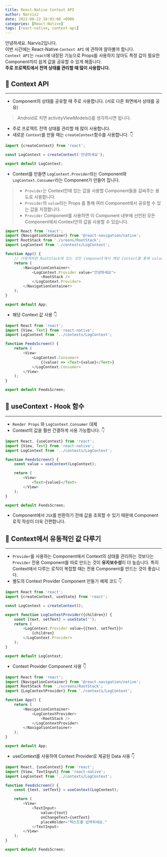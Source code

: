 ```yaml
---
title: React-Native Context API
author: Narvis2
date: 2022-08-22 16:03:00 +0900
categories: [React-Native]
tags: [react-native, context-api]
---
```


안녕하세요. Narvis2입니다.  
이번 시간에는 React-Native `Context API` 에 관하여 알아볼까 합니다.  
`Context API`는 `react`에 내장된 기능으로 Props를 사용하지 않아도 특정 값이 필요한 Component끼리 쉽게 값을 공유할 수 있게 해줍니다.  
**주로 프로젝트에서 전역 상태를 관리할 때 많이 사용합니다.**

## 🚩 Context API
---
- Component의 상태를 공유할 때 주로 사용합니다. (서로 다른 화면에서 상태를 공유)
> Android로 치면 activityViewModels()를 생각하시면 됩니다.
- 주로 프로젝트 전역 상태를 관리할 때 많이 사용합니다.
- 새로운 `Context`를 만들 때는 `createContext`함수를 사용합니다. 👇

```javascript
import {createContext} from 'react';

const LogContext = createContext('안녕하세요');

export default LogContext;
```


- Context를 만들면 `LogContext.Provider`라는 Component와 `LogContext.Consumer`라는 Component가 만들어 집니다.
> - `Provider`는 Context안에 있는 값을 사용할 Component들을 감싸주는 용도로 사용합니다.
> - `Provider`의 `value`라는 Props 를 통해 여러 Component에서 공유할 수 있는 값을 지정합니다.
> - `Provider` Component를 사용하면 이 Component 내부에 선언된 모든 Component에서 Context안의 값을 사용할 수 있습니다.


```javascript
import React from 'react';
import {NavigationContainer} from '@react-navigation/native';
import RootStack from './sreens/RootStack';
import LogContext from './contexts/LogContext';

function App() {
    // 이렇게하면 RootStack에 있는 모든 Component에서 해당 Context를 통해 value값을 사용할 수 있습니다.
    return (
        <NavigationContainer>
            <LogContext.Provider value="안녕하세요">
                <RootStack />
            </LogContext.Provider>
        </NavigationContainer>
    );
}

export default App;
```


- 해당 Context 값 사용 👇


``` javascript
import React from 'react';
import {View, Text} from 'react-native';
import LogContext from '../contexts/LogContext';

function FeedsScreen() {
    return (
        <View>
            <LogContext.Consumer>
                {(value) => <Text>{value}</Text>}
            </LogContext.Consumer>
        </View>
    );
}

export default FeedsScreen;
```

## 🚩 useContext - Hook 함수
---
- `Render Props` 와 `LogContext.Consumer` 대체 
- Context의 값을 훨씬 간결하게 사용 가능합니다. 👇


``` javascript
import React, {useContext} from 'react';
import {View, Text} from 'react-native';
import LogContext from '../contexts/LogContext';

function FeedsScreen() {
    const value = useContext(LogContext);

    return (
        <View>
            <Text>{value}</Text>
        </View>
    );
}

export default FeedsScreen;
```


- Component에서 `JSX`를 반환하기 전에 값을 조회할 수 있기 때문에 Component 로직 작성이 더욱 간편합니다.

## 🚩 Context에서 유동적인 값 다루기
---
- `Provider`를 사용하는 Component에서 Context의 상태를 관리하는 것보다는 `Provider` 전용 Component를 따로 만드는 것이 **유지보수성**이 더 높습니다. 특히 Context에서 다루는 로직이 복잡할 때는 전용 Component를 만드는 것이 좋습니다.
- 별도의 Context Provider Component 만들기 예제 코드 👇


``` javascript
import React from 'react';
import {createContext, useState} from 'react';

const LogContext = createContext();

export function LogContextProvider({children}) {
    const [text, setText] = useState('');
    return (
        <LogContext.Provider value={{text, setText}}>
            {children}
        </LogContext.Provider>
    );
}

export default LogContext;
```


- Context Provider Component 사용 👇


``` javascript
import React from 'react';
import {NavigationContainer} from '@react-navigation/native';
import RootStack from './screens/RootStack';
import {LogContextProvider} from './contexts/LogContext';

function App() {
    return (
        <NavigationContainer>
            <LogContextProvider>
                <RootStack />
            </LogContextProvider>
        </NavigationContainer>
    );
}

export default App;
```

- useContext를 사용하여 Context Provider로 제공된 Data 사용 👇


``` javascript
import React, {useContext} from 'react';
import {View, TextInput} from 'react-native';
import LogContext from '../contexts/LogContext';

function FeedsScreen() {
    const {text, setText} = useContext(LogContext);

    return (
        <View>
            <TextInput>
                value={text}
                onChangeText={setText}
                placeHolder="텍스트를 입력하세요."
            </TextInput>
        </View>
    );
}

export default FeedsScreen;
```
